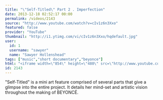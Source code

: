 ```yaml
---
title: "\"Self-Titled\" Part 2 . Imperfection"
date: 2013-12-18 02:52:17 00:00
permalink: /videos/2143
source: "http://www.youtube.com/watch?v=cIv1z6n3Xxo"
featured: false
provider: "YouTube"
thumbnail: "http://i1.ytimg.com/vi/cIv1z6n3Xxo/hqdefault.jpg"
user:
  id: 1
  username: "sawyer"
  name: "Sawyer Hollenshead"
tags: ["music","short documentary","beyonce"]
html: "<iframe width=\"854\" height=\"480\" src=\"http://www.youtube.com/embed/cIv1z6n3Xxo?wmode=transparent&feature=oembed\" frameborder=\"0\" allowfullscreen></iframe>"
id: 2143
---
```


"Self-Titled" is a mini art feature comprised of several parts that give a glimpse into the entire project. It details her mind-set and artistic vision throughout the making of BEYONCÉ.